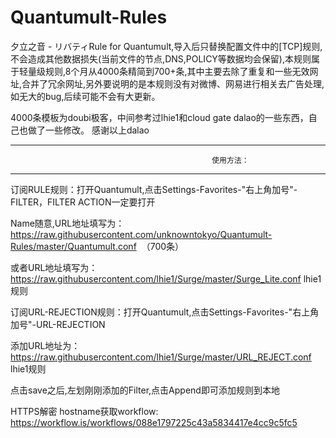 # Quantumult-Rules
夕立之音 - リバティRule for Quantumult,导入后只替换配置文件中的[TCP]规则,不会造成其他数据损失(当前文件的节点,DNS,POLICY等数据均会保留),本规则属于轻量级规则,8个月从4000条精简到700+条,其中主要去除了重复和一些无效网址,合并了冗余网址,另外要说明的是本规则没有对微博、网易进行相关去广告处理,如无大的bug,后续可能不会有大更新。

4000条模板为doubi极客，中间参考过lhie1和cloud gate dalao的一些东西，自己也做了一些修改。 感谢以上dalao
*****************************************************************************************************

                                                 使用方法：

*****************************************************************************************************

订阅RULE规则：打开Quantumult,点击Settings-Favorites-"右上角加号"-FILTER，FILTER ACTION一定要打开

Name随意,URL地址填写为：https://raw.githubusercontent.com/unknowntokyo/Quantumult-Rules/master/Quantumult.conf  （700条）

或者URL地址填写为：https://raw.githubusercontent.com/lhie1/Surge/master/Surge_Lite.conf  lhie1规则

订阅URL-REJECTION规则：打开Quantumult,点击Settings-Favorites-"右上角加号"-URL-REJECTION

添加URL地址为：https://raw.githubusercontent.com/lhie1/Surge/master/URL_REJECT.conf     lhie1规则

点击save之后,左划刚刚添加的Filter,点击Append即可添加规则到本地

HTTPS解密 hostname获取workflow:
https://workflow.is/workflows/088e1797225c43a5834417e4cc9c5fc5
